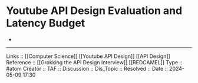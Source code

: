 # Youtube API Design Evaluation and Latency Budget

- 
---
Links :: [[Computer Science]] [[Youtube API Design]] [[API Design]]
Reference :: [[Grokking the API Design Interview]] [[REDCAMEL]]
Type :: #atom
Creator ::
TAF ::
Discussion ::
Dis_Topic :: 
Resolved ::
Date :: 2024-05-09 17:30
